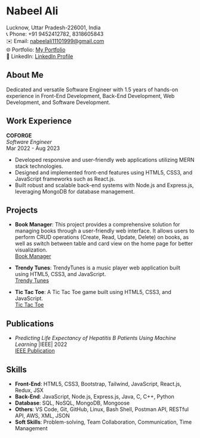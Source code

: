 # Nabeel Ali

Lucknow, Uttar Pradesh-226001, India  
📞 Phone: +91 9452412782, 8318605843  
✉️ Email: nabeelali11101999@gmail.com  
🌐 Portfolio: [My Portfolio](https://my-portfolio-x5ox.onrender.com/)  
💼 LinkedIn: [LinkedIn Profile](https://www.linkedin.com/in/nabeel-ali-66a771215/)  

## About Me
Dedicated and versatile Software Engineer with 1.5 years of hands-on experience in Front-End Development, Back-End Development, Web Development, and Software Development.

## Work Experience
**COFORGE**  
*Software Engineer*  
Mar 2022 - Aug 2023  
- Developed responsive and user-friendly web applications utilizing MERN stack technologies.
- Designed and implemented front-end features using HTML5, CSS3, and JavaScript frameworks such as React.js.
- Built robust and scalable back-end systems with Node.js and Express.js, leveraging MongoDB for database management.

## Projects
- **Book Manager**: This project provides a comprehensive solution for managing books through a user-friendly web interface. It allows users to perform CRUD operations (Create, Read, Update, Delete) on books, as well as switch between table and card view on the home page for better visualization.  
  [Book Manager](https://book-manager-im56.onrender.com)
  
- **Trendy Tunes**: TrendyTunes is a music player web application built using HTML5, CSS3, and JavaScript.  
  [Trendy Tunes](https://spotify-qnho.onrender.com/)
  
- **Tic Tac Toe**: A Tic Tac Toe game built using HTML5, CSS3, and JavaScript.  
  [Tic Tac Toe](https://mytictactoe-qrf1.onrender.com/)

## Publications
- *Predicting Life Expectancy of Hepatitis B Patients Using Machine Learning* |IEEE| 2022  
  [IEEE Publication](https://ieeexplore.ieee.org/document/9793025)

## Skills
- **Front-End**: HTML5, CSS3, Bootstrap, Tailwind, JavaScript, React.js, Redux, JSX  
- **Back-End**: JavaScript, Node.js, Express.js, Java, C, C++, Python  
- **Database**: SQL, NoSQL, MongoDB, Mongoose  
- **Others**: VS Code, Git, GitHub, Linux, Bash Shell, Postman API, RESTful API, AWS, XML, JSON  
- **Soft Skills**: Problem-solving, Team Collaboration, Communication, Time Management  

